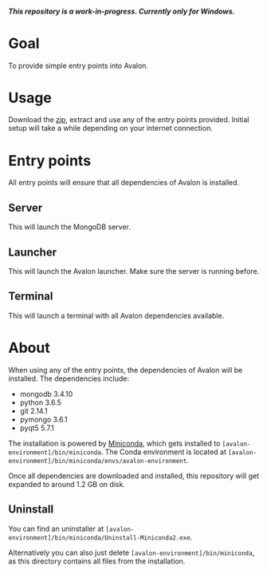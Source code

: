 ##### This repository is a work-in-progress. Currently only for Windows.

# Goal

To provide simple entry points into Avalon.

# Usage

Download the [zip](https://github.com/tokejepsen/avalon-environment/archive/master.zip), extract and use any of the entry points provided. Initial setup will take a while depending on your internet connection.

# Entry points

All entry points will ensure that all dependencies of Avalon is installed.

## Server

This will launch the MongoDB server.

## Launcher

This will launch the Avalon launcher. Make sure the server is running before.

## Terminal

This will launch a terminal with all Avalon dependencies available.

# About

When using any of the entry points, the dependencies of Avalon will be installed. The dependencies include:

- mongodb 3.4.10
- python 3.6.5
- git 2.14.1
- pymongo 3.6.1
- pyqt5 5.7.1

The installation is powered by [Miniconda](https://conda.io/miniconda.html), which gets installed to ```[avalon-environment]/bin/miniconda```. The Conda environment is located at ```[avalon-environment]/bin/miniconda/envs/avalon-environment```.

Once all dependencies are downloaded and installed, this repository will get expanded to around 1.2 GB on disk.

## Uninstall

You can find an uninstaller at ```[avalon-environment]/bin/miniconda/Uninstall-Miniconda2.exe```.

Alternatively you can also just delete ```[avalon-environment]/bin/miniconda```, as this directory contains all files from the installation.
